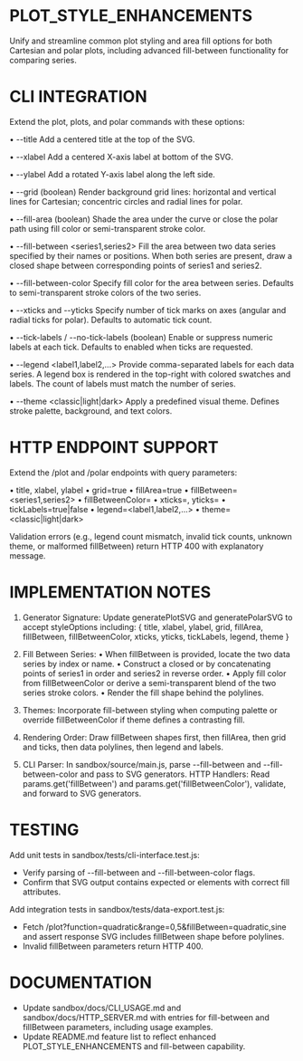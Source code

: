 # PLOT_STYLE_ENHANCEMENTS

Unify and streamline common plot styling and area fill options for both Cartesian and polar plots, including advanced fill-between functionality for comparing series.

# CLI INTEGRATION

Extend the plot, plots, and polar commands with these options:

• --title <text>
  Add a centered title at the top of the SVG.

• --xlabel <text>
  Add a centered X-axis label at bottom of the SVG.

• --ylabel <text>
  Add a rotated Y-axis label along the left side.

• --grid (boolean)
  Render background grid lines: horizontal and vertical lines for Cartesian; concentric circles and radial lines for polar.

• --fill-area (boolean)
  Shade the area under the curve or close the polar path using fill color or semi-transparent stroke color.

• --fill-between <series1,series2>
  Fill the area between two data series specified by their names or positions. When both series are present, draw a closed shape between corresponding points of series1 and series2.

• --fill-between-color <color>
  Specify fill color for the area between series. Defaults to semi-transparent stroke colors of the two series.

• --xticks <n> and --yticks <n>
  Specify number of tick marks on axes (angular and radial ticks for polar). Defaults to automatic tick count.

• --tick-labels / --no-tick-labels (boolean)
  Enable or suppress numeric labels at each tick. Defaults to enabled when ticks are requested.

• --legend <label1,label2,...>
  Provide comma-separated labels for each data series. A legend box is rendered in the top-right with colored swatches and labels. The count of labels must match the number of series.

• --theme <classic|light|dark>
  Apply a predefined visual theme. Defines stroke palette, background, and text colors.

# HTTP ENDPOINT SUPPORT

Extend the /plot and /polar endpoints with query parameters:

• title, xlabel, ylabel
• grid=true
• fillArea=true
• fillBetween=<series1,series2>
• fillBetweenColor=<color>
• xticks=<n>, yticks=<n>
• tickLabels=true|false
• legend=<label1,label2,...>
• theme=<classic|light|dark>

Validation errors (e.g., legend count mismatch, invalid tick counts, unknown theme, or malformed fillBetween) return HTTP 400 with explanatory message.

# IMPLEMENTATION NOTES

1. Generator Signature: Update generatePlotSVG and generatePolarSVG to accept styleOptions including:
   { title, xlabel, ylabel, grid, fillArea, fillBetween, fillBetweenColor, xticks, yticks, tickLabels, legend, theme }

2. Fill Between Series:
   • When fillBetween is provided, locate the two data series by index or name.
   • Construct a closed <polygon> or <path> by concatenating points of series1 in order and series2 in reverse order.
   • Apply fill color from fillBetweenColor or derive a semi-transparent blend of the two series stroke colors.
   • Render the fill shape behind the polylines.

3. Themes: Incorporate fill-between styling when computing palette or override fillBetweenColor if theme defines a contrasting fill.

4. Rendering Order: Draw fillBetween shapes first, then fillArea, then grid and ticks, then data polylines, then legend and labels.

5. CLI Parser: In sandbox/source/main.js, parse --fill-between and --fill-between-color and pass to SVG generators.
   HTTP Handlers: Read params.get('fillBetween') and params.get('fillBetweenColor'), validate, and forward to SVG generators.

# TESTING

Add unit tests in sandbox/tests/cli-interface.test.js:
  - Verify parsing of --fill-between and --fill-between-color flags.
  - Confirm that SVG output contains expected <polygon> or <path> elements with correct fill attributes.

Add integration tests in sandbox/tests/data-export.test.js:
  - Fetch /plot?function=quadratic&range=0,5&fillBetween=quadratic,sine and assert response SVG includes fillBetween shape before polylines.
  - Invalid fillBetween parameters return HTTP 400.

# DOCUMENTATION

- Update sandbox/docs/CLI_USAGE.md and sandbox/docs/HTTP_SERVER.md with entries for fill-between and fillBetween parameters, including usage examples.
- Update README.md feature list to reflect enhanced PLOT_STYLE_ENHANCEMENTS and fill-between capability.